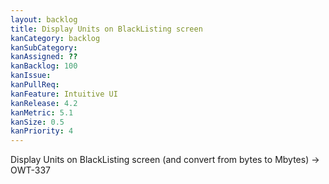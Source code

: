 ```yaml
---
layout: backlog
title: Display Units on BlackListing screen
kanCategory: backlog
kanSubCategory:
kanAssigned: ??
kanBacklog: 100
kanIssue:
kanPullReq:
kanFeature: Intuitive UI
kanRelease: 4.2
kanMetric: 5.1
kanSize: 0.5
kanPriority: 4
---
```

Display Units on BlackListing screen (and convert from bytes to Mbytes) -> OWT-337
